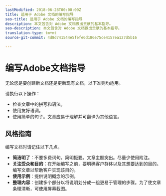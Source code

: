 ```yaml
---
lastModified: 2018-06-28T00:00:00Z
title: 适用于 Adobe 文档的编写指导
seo-title: 适用于 Adobe 文档的编写指导
description: 本文包含对 Adobe 文档做出贡献的基本指导。
seo-description: 本文包含对 Adobe 文档做出贡献的基本指导。
translation-type: tm+mt
source-git-commit: 4d8d741544e5fefe6d186e75ce4157ea127d5b16

---
```


# 编写Adobe文档指导

无论您是要创建新文档还是更新现有文档，以下准则均适用。

请执行以下操作：

- 检查文章中的拼写和语法。
- 使用友好语调。
- 使用简单的句子。文章应易于理解并可翻译为其他语言。

## 风格指南

编写文档时请记住以下几点。

- **简洁明了**：不要多费词句。简明扼要。文章主题突出。尽量少使用附注。
- **关注受众和目的**：在开始编写之前，要明确客户群体以及其想要达到的目的。编写文章以帮助客户实现该目的。
- **使用示例**：提供说明概念的示例。
- **整理内容**：创建多个部分以将说明划分成一组更易于管理的步骤。为了使文章条理清晰，可使用屏幕截图。
